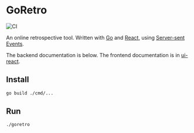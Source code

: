 # GoRetro

![CI](https://github.com/abustany/goretro/workflows/CI/badge.svg)

An online retrospective tool.
Written with [Go](https://golang.org) and [React](https://reactjs.org), using [Server-sent Events](https://developer.mozilla.org/en-US/docs/Web/API/Server-sent_events).

The backend documentation is below.
The frontend documentation is in [ui-react](ui-react).

## Install

```sh
go build ./cmd/...
```

## Run

```sh
./goretro
```

